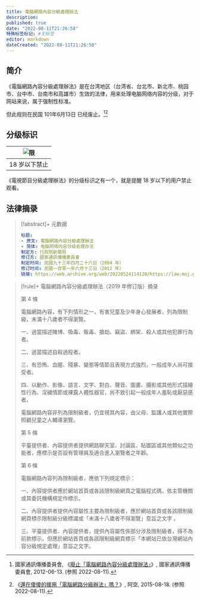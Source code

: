```yaml
---
title: 電腦網路內容分級處理辦法
description:
published: true
date: "2022-08-11T21:26:58"
特殊标签标记: #无标签
editor: markdown
dateCreated: "2022-08-11T21:26:58"
---
```


## 简介

《電腦網路內容分級處理辦法》是在台湾地区（台湾省、台北市、新北市、桃园市、台中市、台南市和高雄市）生效的法律，用来处理电脑网络内容的分级，对于网站来说，属于强制性标准。

但此规则在民国 101年6月13日 已经废止。[^1][^2]

[^1]: 國家通訊傳播委員會, 《[廢止「電腦網路內容分級處理辦法」](https://web.archive.org/web/20200923031110/https://www.ncc.gov.tw/chinese/news_detail.aspx?site_content_sn=538&sn_f=25035)》, 國家通訊傳播委員會, 2012-06-13. (参照 2022-08-11).

[^2]: 《[還在傻傻的援用「電腦網路分級辦法」嗎？](https://web.archive.org/web/20201110210648/https://kong0107.github.io/posts/2015/08/net-rating/)》, 阿空, 2015-08-18. (参照 2022-08-11).

## 分级标识

|    ![限][]    |
| :-----------: |
| 18 岁以下禁止 |

[限]: https://s3.tebi.io/ggame/censorship/内容分级/网络/電腦網路內容分級處理辦法/限2.webp

《電視節目分級處理辦法》的分级标识之有一个，就是提醒 18 岁以下的用户禁止观看。

## 法律摘录

> [!abstract]+ 元数据
>
> ```YAML
> 标题:
> - 原文: 電腦網路內容分級處理辦法
> - 简体: 电脑网络内容分级处理办法
> 制定方: 行政院新聞局
> 修订方: 國家通訊傳播委員會
> 制定时间: 民國九十三年四月二十六日（2004 年）
> 修订时间: 民國一百零一年六月十三日（2012 年）
> 链接: https://web.archive.org/web/20220524114128/https://law.moj.gov.tw/LawClass/LawAll.aspx?pcode=P0050021
> ```

> [!rule]+ 電腦網路內容分級處理辦法（2019 年修订版）摘录
>
> 第 4 條
>
> 電腦網路內容，有下列情形之一，有害兒童及少年身心發展者，列為限制級，未滿十八歲者不得瀏覽。
>
> 一、過當描述賭博、吸毒、販毒、搶劫、竊盜、綁架、殺人或其他犯罪行為者。
>
> 二、過當描述自殺過程者。
>
> 三、有恐怖、血腥、殘暴、變態等情節且表現方式強烈，一般成年人尚可接受者。
>
> 四、以動作、影像、語言、文字、對白、聲音、圖畫、攝影或其他形式描繪性行為、淫穢情節或裸露人體性器官，尚不致引起一般成年人羞恥或厭惡感者。
>
> 電腦網路內容非列為限制級者，仍宜視其內容，由父母、監護人或其他實際照顧兒童之人輔導瀏覽。
>
> 第 5 條
>
> 平臺提供者、內容提供者提供網路聊天室、討論區、貼圖區或其他類似之功能者，應標示是否設有管理員及適合進入瀏覽者之年齡。
>
> 第 6 條
>
> 電腦網路內容列為限制級者，應依下列規定標示：
>
> 一、內容提供者應於網站首頁或各該限制級網頁之電腦程式碼，依主管機關或其委託機構規定作標示。
>
> 二、內容提供者提供內容屬性主要為限制級者，應於網站首頁或各該限制級網頁標示限制級分級標識或「未滿十八歲者不得瀏覽」意旨之文字 。
>
> 三、平臺提供者、內容提供者，提供內容屬性係部分涉及限制級者，得不為前款標示。但應於網站首頁或各該限制級網頁標示「本網站已依台灣網站內容分級規定處理」意旨之文字。
